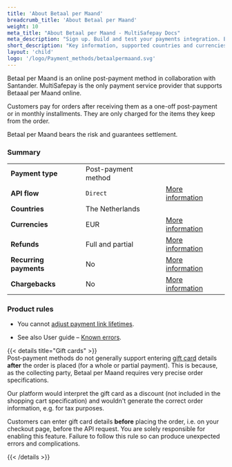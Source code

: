 ```yaml
---
title: 'About Betaal per Maand'
breadcrumb_title: 'About Betaal per Maand'
weight: 10
meta_title: "About Betaal per Maand - MultiSafepay Docs"
meta_description: "Sign up. Build and test your payments integration. Explore our products and services. Use our API Reference, SDKs, and wrappers. Get support."
short_description: "Key information, supported countries and currencies, product rules"
layout: 'child'
logo: '/logo/Payment_methods/betaalpermaand.svg'
---
```


Betaal per Maand is an online post-payment method in collaboration with Santander. MultiSafepay is the only payment service provider that supports Betaaal per Maand online.

Customers pay for orders after receiving them as a one-off post-payment or in monthly installments. They are only charged for the items they keep from the order. 

Betaal per Maand bears the risk and guarantees settlement. 

### Summary

|   |   |   |
|---|---|---|
| **Payment type**   | Post-payment method  | |
| **API flow**  | `Direct`| [More information](/developer/api/difference-between-direct-and-redirect) |
| **Countries**  | The Netherlands  | |
| **Currencies**  | EUR | [More information](https://docs.multisafepay.com/faq/general/supported-currencies/) | 
| **Refunds**  | Full and partial  | [More information](/payment-methods/billing-suite/betaalpermaand/faq/processing-refunds/) | 
| **Recurring payments**  | No | [More information](/tools/recurring-payments)  |
| **Chargebacks**  | No | [More information](/faq/chargebacks)  |

### Product rules

- You cannot [adjust payment link lifetimes](/developer/api/adjusting-payment-link-lifetimes).

- See also User guide – [Known errors](/payment-methods/billing-suite/betaalpermaand/faq/known-errors/).

{{< details title="Gift cards" >}}
&nbsp;  
Post-payment methods do not generally support entering [gift card](/payment-methods/prepaid-cards/gift-cards) details **after** the order is placed (for a whole or partial payment). This is because, as the collecting party, Betaal per Maand requires very precise order specifications. 

Our platform would interpret the gift card as a discount (not included in the shopping cart specification) and wouldn't generate the correct order information, e.g. for tax purposes. 

Customers can enter gift card details **before** placing the order, i.e. on your checkout page, before the API request. You are solely responsible for enabling this feature. Failure to follow this rule so can produce unexpected errors and complications.

{{< /details >}}
